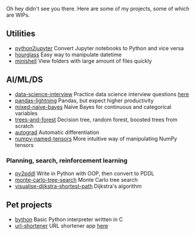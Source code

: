 Oh hey didn't see you there. Here are some of my projects, some of which are WIPs.

## Utilities
* [python2jupyter](https://github.com/remykarem/python2jupyter) Convert Jupyter notebooks to Python and vice versa
* [hourglass](https://github.com/remykarem/hourglass) Easy way to manipulate datetime
* [minishell](https://github.com/remykarem/minishell) View folders with large amount of files quickly

## AI/ML/DS
* [data-science-interview](https://github.com/remykarem/data-science-flashcards) Practice data science interview questions [here](http://salty-shelf-54742.herokuapp.com)
* [pandas-lightning](https://github.com/remykarem/pandas-lightning) Pandas, but expect higher productivity
* [mixed-naive-bayes](https://github.com/remykarem/mixed-naive-bayes) Naive Bayes for continuous and categorical variables
* [trees-and-forest](https://github.com/remykarem/trees-and-forests) Decision tree, random forest, boosted trees from scratch
* [autograd](https://github.com/remykarem/autograd) Automatic differentiation
* [numpy-named-tensors](https://github.com/remykarem/numpy-named-tensors) More intuitive way of manipulating NumPy tensors

### Planning, search, reinforcement learning
* [py2pddl](https://github.com/remykarem/py2pddl) Write in Python with OOP, then convert to PDDL
* [monte-carlo-tree-search](https://github.com/remykarem/python-monte-carlo-tree-search) Monte Carlo tree search
* [visualise-dijkstra-shortest-path](https://github.com/remykarem/visualise-dijkstra-shortest-path) Dijkstra's algorithm

## Pet projects
* [bython](https://github.com/remykarem/bython) Basic Python interpreter written in C
* [url-shortener](https://github.com/remykarem/url-shortener) URL shortener app [here](http://whispering-hamlet-28439.herokuapp.com)
